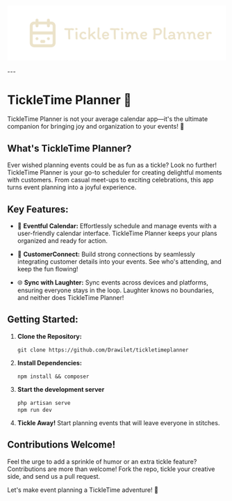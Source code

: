 <p align="center">
<img src="./public/brand.svg">
</p>
---

# TickleTime Planner 🎉

TickleTime Planner is not your average calendar app—it's the ultimate companion for bringing joy and organization to your events! 🚀

## What's TickleTime Planner?

Ever wished planning events could be as fun as a tickle? Look no further! TickleTime Planner is your go-to scheduler for creating delightful moments with customers. From casual meet-ups to exciting celebrations, this app turns event planning into a joyful experience.

## Key Features:

-   📅 **Eventful Calendar:**
    Effortlessly schedule and manage events with a user-friendly calendar interface. TickleTime Planner keeps your plans organized and ready for action.

-   🤝 **CustomerConnect:**
    Build strong connections by seamlessly integrating customer details into your events. See who's attending, and keep the fun flowing!

-   🌐 **Sync with Laughter:**
    Sync events across devices and platforms, ensuring everyone stays in the loop. Laughter knows no boundaries, and neither does TickleTime Planner!

## Getting Started:

1. **Clone the Repository:**

    ```
    git clone https://github.com/Drawilet/tickletimeplanner
    ```

2. **Install Dependencies:**

    ```
    npm install && composer
    ```

3. **Start the development server**

    ```
    php artisan serve
    npm run dev
    ```

4. **Tickle Away!**
   Start planning events that will leave everyone in stitches.

## Contributions Welcome!

Feel the urge to add a sprinkle of humor or an extra tickle feature? Contributions are more than welcome! Fork the repo, tickle your creative side, and send us a pull request.

Let's make event planning a TickleTime adventure! 🎈
